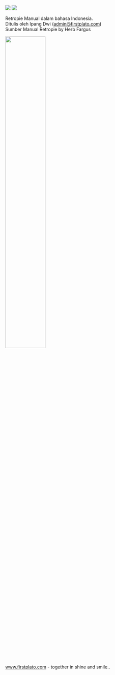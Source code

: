 <img src="https://img.shields.io/github/license/ipang-dwi/xdesktop.svg" /> <img src="https://img.shields.io/badge/lab-firstplato.com-red.svg" />

Retropie Manual dalam bahasa Indonesia.
<br>Ditulis oleh Ipang Dwi (admin@firstplato.com)
<br>Sumber Manual Retropie by Herb Fargus

<img src="https://raw.githubusercontent.com/ipang-dwi/retopie-manual/master/cover.jpg" width=50% height=50% />

www.firstplato.com - together in shine and smile..
